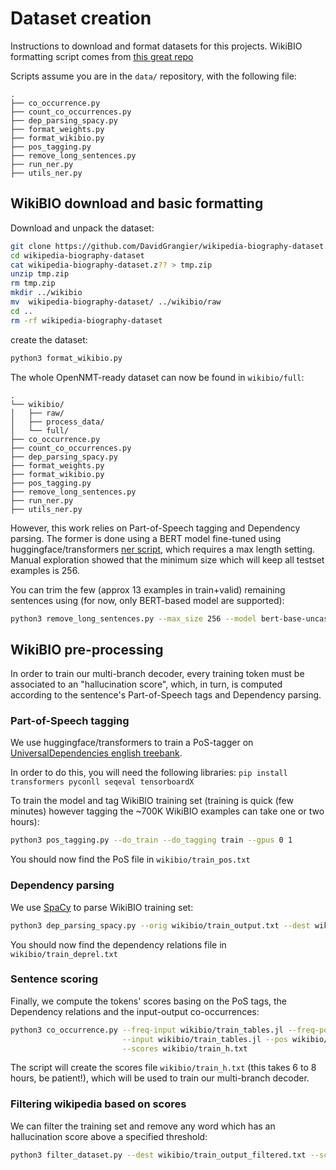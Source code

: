 # Dataset creation

Instructions to download and format datasets for this projects.
WikiBIO formatting script comes from [this great repo](https://github.com/tyliupku/wiki2bio/blob/master/preprocess.py)

Scripts assume you are in the `data/` repository, with the following file:

```
.
├── co_occurrence.py
├── count_co_occurrences.py
├── dep_parsing_spacy.py
├── format_weights.py
├── format_wikibio.py
├── pos_tagging.py
├── remove_long_sentences.py
├── run_ner.py
├── utils_ner.py        
```

## WikiBIO download and basic formatting

Download and unpack the dataset:

```bash
git clone https://github.com/DavidGrangier/wikipedia-biography-dataset.git
cd wikipedia-biography-dataset
cat wikipedia-biography-dataset.z?? > tmp.zip
unzip tmp.zip
rm tmp.zip
mkdir ../wikibio
mv  wikipedia-biography-dataset/ ../wikibio/raw
cd ..
rm -rf wikipedia-biography-dataset
```

create the dataset:

```bash
python3 format_wikibio.py
```

The whole OpenNMT-ready dataset can now be found in `wikibio/full`:
```
.
└── wikibio/
│   ├── raw/
│   ├── process_data/
│   └── full/
├── co_occurrence.py
├── count_co_occurrences.py
├── dep_parsing_spacy.py
├── format_weights.py
├── format_wikibio.py
├── pos_tagging.py
├── remove_long_sentences.py
├── run_ner.py
├── utils_ner.py        
```

However, this work relies on Part-of-Speech tagging and Dependency parsing. The former is done using a BERT model
fine-tuned using huggingface/transformers [ner script](https://github.com/huggingface/transformers/tree/master/examples/ner),
which requires a max length setting. Manual exploration showed that the minimum size which will keep all testset
examples is 256.

You can trim the few (approx 13 examples in train+valid) remaining sentences using (for now, only BERT-based model are
supported):

```bash
python3 remove_long_sentences.py --max_size 256 --model bert-base-uncased
```


## WikiBIO pre-processing
In order to train our multi-branch decoder, every training token must be associated to an "hallucination score", which,
in turn, is computed according to the sentence's Part-of-Speech tags and Dependency parsing. 

### Part-of-Speech tagging

We use huggingface/transformers to train a PoS-tagger on [UniversalDependencies english treebank](https://github.com/UniversalDependencies/UD_English-ParTUT).

In order to do this, you will need the following libraries: `pip install transformers pyconll seqeval tensorboardX`

To train the model and tag WikiBIO training set (training is quick (few minutes) however tagging the ~700K
WikiBIO examples can take one or two hours):

```bash
python3 pos_tagging.py --do_train --do_tagging train --gpus 0 1
```

You should now find the PoS file in `wikibio/train_pos.txt`

### Dependency parsing

We use [SpaCy](http://www.spacy.org) to parse WikiBIO training set:

```bash
python3 dep_parsing_spacy.py --orig wikibio/train_output.txt --dest wikibio/train_deprel.txt --format sent
```

You should now find the dependency relations file in `wikibio/train_deprel.txt`

### Sentence scoring

Finally, we compute the tokens' scores basing on the PoS tags, the Dependency relations and the input-output
co-occurrences:

```bash
python3 co_occurrence.py --freq-input wikibio/train_tables.jl --freq-pos wikibio/train_pos.txt --frequencies wikibio/train_freq.pickle \
                         --input wikibio/train_tables.jl --pos wikibio/train_pos.txt --deprel wikibio/train_deprel.txt \
                         --scores wikibio/train_h.txt
```

The script will create the scores file `wikibio/train_h.txt` (this takes 6 to 8 hours, be patient!), which will be used
to train our multi-branch decoder.


### Filtering wikipedia based on scores

We can filter the training set and remove any word which has an hallucination score above a specified threshold:

```bash
python3 filter_dataset.py --dest wikibio/train_output_filtered.txt --scores wikibio/train_h.txt --refs wikibio/train_output.txt --threshold 0 --n_jobs -1
```
